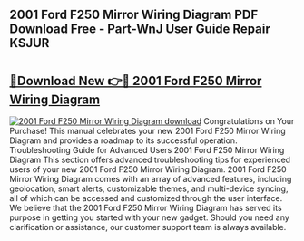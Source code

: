 ## 2001 Ford F250 Mirror Wiring Diagram PDF Download Free - Part-WnJ User Guide Repair KSJUR

# <h2><a href="http://dfhmg1e.blite.top/?on=2001+Ford+F250+Mirror+Wiring+Diagram">🔗Download New 👉🔴 2001 Ford F250 Mirror Wiring Diagram</a></h2>

[![2001 Ford F250 Mirror Wiring Diagram download](https://i.imgur.com/lujVjoI.png)](http://dfhmg1e.blite.top/?on=2001+Ford+F250+Mirror+Wiring+Diagram)
Congratulations on Your Purchase! This manual celebrates your new 2001 Ford F250 Mirror Wiring Diagram and provides a roadmap to its successful operation. Troubleshooting Guide for Advanced Users 2001 Ford F250 Mirror Wiring Diagram This section offers advanced troubleshooting tips for experienced users of your new 2001 Ford F250 Mirror Wiring Diagram. 2001 Ford F250 Mirror Wiring Diagram comes with an array of advanced features, including geolocation, smart alerts, customizable themes, and multi-device syncing, all of which can be accessed and customized through the user interface. We believe that the 2001 Ford F250 Mirror Wiring Diagram has served its purpose in getting you started with your new gadget. Should you need any clarification or assistance, our customer support team is always available.
